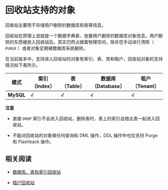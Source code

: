 回收站支持的对象 
=============================

回收站主要用于存储用户删除的数据库和表等信息。

回收站在原理上说就是一个数据字典表，放置用户删除的数据库对象信息。用户删除的东西被放入回收站后，其实仍然占据着物理空间，除非您手动进行清除（ `PURGE` ）或者对象定期被数据库系统删除。

在当前版本中，支持进入回收站的对象有索引、表、库和租户，回收站对象的支持情况如下表所示。


|  **模式**   | **索引（Index）** | **表（Table）** | **数据库（Database）** | **租户（Tenant）** |
|-----------|---------------|--------------|-------------------|----------------|
| **MySQL** | √             | √            | √                 | √              |


**注意**



* 直接 `DROP` 索引不会进入回收站，删除表时，表上的索引会随主表一起进入回收站。

  

* 不能对回收站的对象做任何查询和 DML 操作，DDL 操作中也仅支持 Purge 和 Flashback 操作。

  




相关阅读 
-------------------------

* [数据库、表和索引回收站](/zh-CN/6.administrator-guide/7.high-data-availability/1.administrator-guide-flashback/2.recycle-bin-for-databases-tables-and-indexes.md)

  

* [租户回收站](/zh-CN/6.administrator-guide/7.high-data-availability/1.administrator-guide-flashback/3.recycle-bin-for-tenants.md)

  



